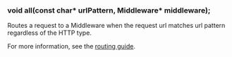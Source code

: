 <h3 id='router.all'>void all(const char* urlPattern, Middleware* middleware);</h3>

Routes a request to a Middleware when the request url matches url pattern regardless of the HTTP type.

For more information, see the [routing guide](/guide/routing.html).